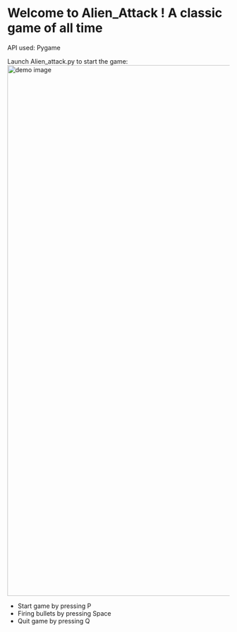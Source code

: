 # Welcome to Alien_Attack ! A classic game of all time
API used: Pygame

Launch Alien_attack.py to start the game:
<img width="1200" alt="demo image" src="https://cloud.githubusercontent.com/assets/18408973/17112309/901f836a-5273-11e6-81c9-4972cc991ea6.png">

- Start game by pressing P
- Firing bullets by pressing Space
- Quit game by pressing Q


